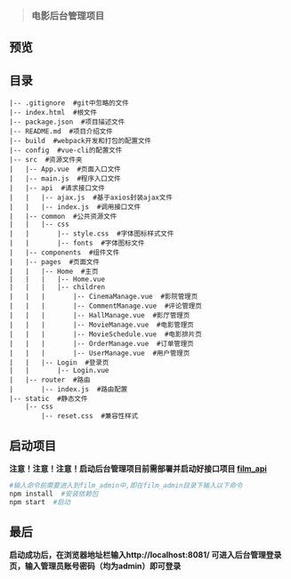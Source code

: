  

> ###  电影后台管理项目

## 预览

 

## 目录

    |-- .gitignore  #git中忽略的文件
    |-- index.html  #根文件
    |-- package.json  #项目描述文件
    |-- README.md  #项目介绍文件
    |-- build  #webpack开发和打包的配置文件
    |-- config  #vue-cli的配置文件
    |-- src  #资源文件夹
    |   |-- App.vue  #页面入口文件
    |   |-- main.js  #程序入口文件
    |   |-- api  #请求接口文件
    |   |   |-- ajax.js  #基于axios封装ajax文件
    |   |   |-- index.js  #调用接口文件
    |   |-- common  #公共资源文件
    |   |   |-- css
    |   |       |-- style.css  #字体图标样式文件
    |   |       |-- fonts  #字体图标文件
    |   |-- components  #组件文件
    |   |-- pages  #页面文件
    |   |   |-- Home  #主页
    |   |   |   |-- Home.vue
    |   |   |   |-- children
    |   |   |       |-- CinemaManage.vue  #影院管理页
    |   |   |       |-- CommentManage.vue  #评论管理页
    |   |   |       |-- HallManage.vue  #影厅管理页
    |   |   |       |-- MovieManage.vue  #电影管理页
    |   |   |       |-- MovieSchedule.vue  #电影排片页
    |   |   |       |-- OrderManage.vue  #订单管理页
    |   |   |       |-- UserManage.vue  #用户管理页
    |   |   |-- Login  #登录页
    |   |       |-- Login.vue
    |   |-- router  #路由
    |       |-- index.js  #路由配置
    |-- static  #静态文件
        |-- css
            |-- reset.css  #兼容性样式

## 启动项目

**注意！注意！注意！启动后台管理项目前需部署并启动好接口项目 [film_api](https://github.com/J1ong/FilmSys/tree/master/film_api)**  

```bash
#输入命令前需要进入到film_admin中,即在film_admin目录下输入以下命令
npm install  #安装依赖包
npm start  #启动
```

## 最后

**启动成功后，在浏览器地址栏输入http://localhost:8081/ 可进入后台管理登录页，输入管理员账号密码（均为admin）即可登录**
